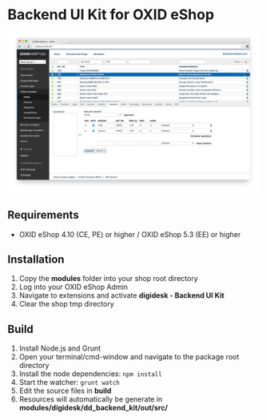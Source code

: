 # Backend UI Kit for OXID eShop

![Backend UI Kit Screenshot](screenshot.png)

## Requirements

* OXID eShop 4.10 (CE, PE) or higher / OXID eShop 5.3 (EE) or higher

## Installation

1. Copy the __modules__ folder into your shop root directory
2. Log into your OXID eShop Admin
3. Navigate to extensions and activate __digidesk - Backend UI Kit__
4. Clear the shop tmp directory

## Build

1. Install Node.js and Grunt
2. Open your terminal/cmd-window and navigate to the package root directory
3. Install the node dependencies: ```npm install```
4. Start the watcher: ```grunt watch```
5. Edit the source files in __build__
6. Resources will automatically be generate in __modules/digidesk/dd_backend_kit/out/src/__

